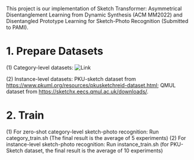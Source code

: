 This project is our implementation of Sketch Transformer: Asymmetrical Disentanglement Learning from Dynamic Synthesis (ACM MM2022) and Disentangled Prototype Learning for Sketch-Photo
Recognition (Submitted to PAMI).


# 1. Prepare Datasets
(1) Category-level datasets: ![Link](https://github.com/huangzongheng/MATHM)

(2) Instance-level datasets: PKU-sketch dataset from https://www.pkuml.org/resources/pkusketchreid-dataset.html; 
                             QMUL dataset from https://sketchx.eecs.qmul.ac.uk/downloads/.

# 2. Train
(1) For zero-shot category-level sketch-photo recognition: Run category_train.sh (The final result is the average of 5 experiments)
(2) For instance-level sketch-photo recognition: Run instance_train.sh (for PKU-Sketch dataset, the final result is the average of 10 experiments)
